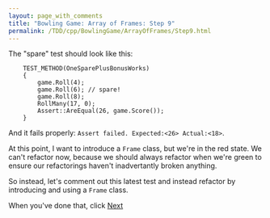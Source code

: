 ```yaml
---
layout: page_with_comments
title: "Bowling Game: Array of Frames: Step 9"
permalink: /TDD/cpp/BowlingGame/ArrayOfFrames/Step9.html
---
```


The "spare" test should look like this:

```
    TEST_METHOD(OneSparePlusBonusWorks)
    {
        game.Roll(4);
        game.Roll(6); // spare!
        game.Roll(8);
        RollMany(17, 0);
        Assert::AreEqual(26, game.Score());
    }
```

And it fails properly:  ```Assert failed. Expected:<26> Actual:<18>```.

At this point, I want to introduce a ```Frame``` class, but we're in the red state. We can't refactor now, because we should always refactor when we're green to ensure our refactorings haven't inadvertantly broken anything.

So instead, let's comment out this latest test and instead refactor by introducing and using a ```Frame``` class.

When you've done that, click [Next](Step10.html)
